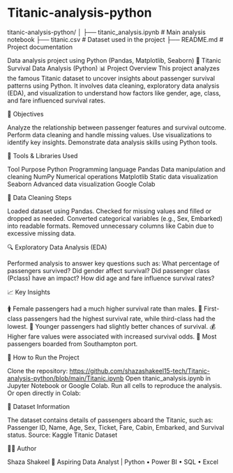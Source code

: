 # Titanic-analysis-python
titanic-analysis-python/
│
├── titanic_analysis.ipynb      # Main analysis notebook
├── titanic.csv                 # Dataset used in the project
├── README.md                   # Project documentation

Data analysis project using Python (Pandas, Matplotlib, Seaborn)
🐍 Titanic Survival Data Analysis (Python)
📊 Project Overview
This project analyzes the famous Titanic dataset to uncover insights about passenger survival patterns using Python.
It involves data cleaning, exploratory data analysis (EDA), and visualization to understand how factors like gender, age, class, and fare influenced survival rates.

🎯 Objectives

Analyze the relationship between passenger features and survival outcome.
Perform data cleaning and handle missing values.
Use visualizations to identify key insights.
Demonstrate data analysis skills using Python tools.

🧰 Tools & Libraries Used

Tool	Purpose
Python	Programming language
Pandas	Data manipulation and cleaning
NumPy	Numerical operations
Matplotlib	Static data visualization
Seaborn	Advanced data visualization
Google Colab 

🧼 Data Cleaning Steps

Loaded dataset using Pandas.
Checked for missing values and filled or dropped as needed.
Converted categorical variables (e.g., Sex, Embarked) into readable formats.
Removed unnecessary columns like Cabin due to excessive missing data.

🔍 Exploratory Data Analysis (EDA)

Performed analysis to answer key questions such as:
What percentage of passengers survived?
Did gender affect survival?
Did passenger class (Pclass) have an impact?
How did age and fare influence survival rates?

📈 Key Insights

🚺 Female passengers had a much higher survival rate than males.
🏰 First-class passengers had the highest survival rate, while third-class had the lowest.
👶 Younger passengers had slightly better chances of survival.
💰 Higher fare values were associated with increased survival odds.
🚢 Most passengers boarded from Southampton port.

🚀 How to Run the Project

Clone the repository:
https://github.com/shazashakeel15-tech/Titanic-analysis-python/blob/main/Titanic.ipynb
Open titanic_analysis.ipynb in Jupyter Notebook or Google Colab.
Run all cells to reproduce the analysis.
Or open directly in Colab:

🧾 Dataset Information

The dataset contains details of passengers aboard the Titanic, such as:
Passenger ID, Name, Age, Sex, Ticket, Fare, Cabin, Embarked, and Survival status.
Source: Kaggle Titanic Dataset

👩‍💻 Author

Shaza Shakeel
📍 Aspiring Data Analyst | Python • Power BI • SQL • Excel
